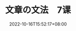 ---
title: "文章の文法　7课"
date: 2022-10-16T15:52:17+08:00
lastmod: 
tags: ["n3"]
summary: ""
draft: true
---